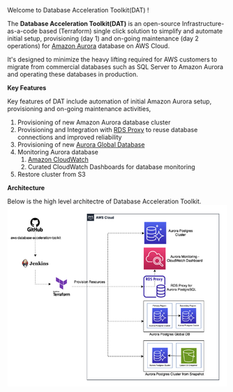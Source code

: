 Welcome to Database Acceleration Toolkit(DAT) !

The **Database Acceleration Toolkit(DAT)** is an open-source Infrastructure-as-a-code based (Terraform) single click solution to simplify and automate initial setup, provisioning (day 1) and on-going maintenance (day 2 operations) for [Amazon Aurora](https://aws.amazon.com/rds/aurora/) database on AWS Cloud. 

It's designed to minimize the heavy lifting required for AWS customers to migrate from commercial databases such as SQL Server to Amazon Aurora and operating these databases in production.

**Key Features**

Key features of DAT include automation of initial Amazon Aurora setup, provisioning and on-going maintenance activities,
1. Provisioning of new Amazon Aurora database cluster
2. Provisioning and Integration with [RDS Proxy](https://aws.amazon.com/rds/proxy/) to reuse database connections and improved reliability
3. Provisioning of new [Aurora Global Database](https://aws.amazon.com/rds/aurora/global-database/)
4. Monitoring Aurora database 
	1. [Amazon CloudWatch](https://aws.amazon.com/cloudwatch/)
	2. Curated CloudWatch Dashboards for database monitoring
5. Restore cluster from S3

**Architecture** 

Below is the high level architectre of Database Acceleration Toolkit. 
![image](images/DAT-Architecture.png)


